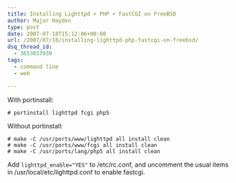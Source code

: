 ```yaml
---
title: Installing Lighttpd + PHP + FastCGI on FreeBSD
author: Major Hayden
type: post
date: 2007-07-18T15:12:06+00:00
url: /2007/07/18/installing-lighttpd-php-fastcgi-on-freebsd/
dsq_thread_id:
  - 3653853939
tags:
  - command line
  - web

---
```

With portinstall:

```
# portinstall lighttpd fcgi php5
```

Without portinstall:

```
# make -C /usr/ports/www/lighttpd all install clean
# make -C /usr/ports/www/fcgi all install clean
# make -C /usr/ports/lang/php5 all install clean
```

Add `lighttpd_enable="YES"` to /etc/rc.conf, and uncomment the usual items in /usr/local/etc/lighttpd.conf to enable fastcgi.
